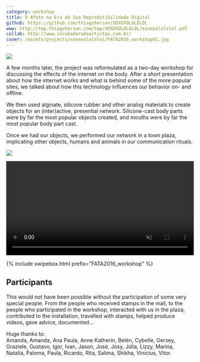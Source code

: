```yaml
---
category: workshop
title: O Afeto na Era de Sua Reprodutibilidade Digital
github: https://github.com/thiagohersan/XOXOXOLOLOLOL
www: http://tmp.thiagohersan.com/tmp/XOXOXOLOLOLOL/xoxoxolololol.pdf
collab: http://www.incubadoradeartistas.com.br/
cover: /assets/projects/xoxoxolololol/FATA2016_workshop01.jpg
---
```

![](/assets/projects/xoxoxolololol/envelope02.jpg)

A few months later, the project was reformulated as a two-day workshop for discussing the effects of the internet on the body. After a short presentation about how the internet works and what is behind some of the more popular sites, we talked about how this technology influences our behavior on- and offline.

We then used alginate, silicone rubber and other analog materials to create objects for an (inter)active, presential network. Silicone-cast body parts were by far the most popular objects created, and mouths were by far the most popular body part cast.

Once we had our objects, we performed our network in a town plaza, implicating other objects, humans and animals in our communication rituals.

![](/assets/projects/xoxoxolololol/FATA2016_workshop01.jpg)

<video loop autoplay muted width="100%">
  <source src="/assets/projects/xoxoxolololol/movWorkshop08.webm" type="video/webm">
  <source src="/assets/projects/xoxoxolololol/movWorkshop08.mp4" type="video/mp4">
</video>

{% include swipebox.html prefix="FATA2016_workshop" %}

## Participants
This would not have been possible without the participation of some very special people. From the people who received stamps in the mail, to the people who participated in the workshop, interacted with us in the plaza, contributed to the installation, travelled with stamps, helped produce videos, gave advice, documented... 

Huge thanks to:  
Amanda, Amanda, Ana Paula, Anne Katherin, Belén, Cybelle, Gersey, Graziele, Gustavo, Igor, Ivan, Jason, José, Josy, Júlia, Lizzy, Marina, Natalia, Paloma, Paula, Ricardo, Rita, Salima, Shikha, Vinícius, Vitor.
